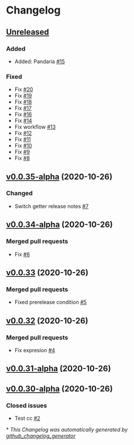 # Changelog

## [Unreleased](https://github.com/wowmua/Maps/tree/HEAD)

### Added

- Added: Pandaria [\#15](https://github.com/wowmua/Maps/pull/15)

### Fixed

- Fix [\#20](https://github.com/wowmua/Maps/pull/20)
- Fix [\#19](https://github.com/wowmua/Maps/pull/19)
- Fix [\#18](https://github.com/wowmua/Maps/pull/18)
- Fix [\#17](https://github.com/wowmua/Maps/pull/17)
- Fix [\#16](https://github.com/wowmua/Maps/pull/16)
- Fix [\#14](https://github.com/wowmua/Maps/pull/14)
- Fix workflow [\#13](https://github.com/wowmua/Maps/pull/13)
- Fix [\#12](https://github.com/wowmua/Maps/pull/12)
- Fix [\#11](https://github.com/wowmua/Maps/pull/11)
- Fix [\#10](https://github.com/wowmua/Maps/pull/10)
- Fix [\#9](https://github.com/wowmua/Maps/pull/9)
- Fix [\#8](https://github.com/wowmua/Maps/pull/8)

## [v0.0.35-alpha](https://github.com/wowmua/Maps/tree/v0.0.35-alpha) (2020-10-26)

### Changed

- Switch getter release notes [\#7](https://github.com/wowmua/Maps/pull/7)

## [v0.0.34-alpha](https://github.com/wowmua/Maps/tree/v0.0.34-alpha) (2020-10-26)

### Merged pull requests

- Fix [\#6](https://github.com/wowmua/Maps/pull/6)

## [v0.0.33](https://github.com/wowmua/Maps/tree/v0.0.33) (2020-10-26)

### Merged pull requests

- Fixed prerelease condition [\#5](https://github.com/wowmua/Maps/pull/5)

## [v0.0.32](https://github.com/wowmua/Maps/tree/v0.0.32) (2020-10-26)

### Merged pull requests

- Fix expresion [\#4](https://github.com/wowmua/Maps/pull/4)

## [v0.0.31-alpha](https://github.com/wowmua/Maps/tree/v0.0.31-alpha) (2020-10-26)

## [v0.0.30-alpha](https://github.com/wowmua/Maps/tree/v0.0.30-alpha) (2020-10-26)

### Closed issues

- Test cc [\#2](https://github.com/wowmua/Maps/issues/2)



\* *This Changelog was automatically generated by [github_changelog_generator](https://github.com/github-changelog-generator/github-changelog-generator)*
